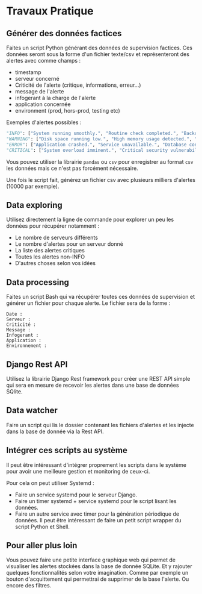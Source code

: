 # Travaux Pratique


## Générer des données factices

Faites un script Python générant des données de supervision factices. 
Ces données seront sous la forme d'un fichier texte/csv et représenteront des alertes avec comme champs : 

- timestamp 
- serveur concerné
- Criticité de l'alerte (critique, informations, erreur...)
- message de l'alerte
- infogerant à la charge de l'alerte
- application concernée
- environment (prod, hors-prod, testing etc)


Exemples d'alertes possibles :

```python
"INFO": ["System running smoothly.", "Routine check completed.", "Backup successful.", "Restart performed successfully", "Update was successful"],
"WARNING": ["Disk space running low.", "High memory usage detected.", "Unusual login activity detected.", "Load average running high", "MySQL response time slow"],
"ERROR": ["Application crashed.", "Service unavailable.", "Database connection lost.", "FileSystem saturated", "Server unresponsive"],
"CRITICAL": ["System overload imminent.", "Critical security vulnerability detected.", "Data corruption detected.", "System bricked", "Server is on fire"]
```
Vous pouvez utiliser la librairie ``pandas`` ou ``csv`` pour enregistrer au format ``csv`` les données mais ce n'est pas forcément nécessaire.

Une fois le script fait, générez un fichier csv avec plusieurs milliers d'alertes (10000 par exemple).

## Data exploring

Utilisez directement la ligne de commande pour explorer un peu les données pour récupérer notamment : 

- Le nombre de serveurs différents
- Le nombre d'alertes pour un serveur donné
- La liste des alertes critiques
- Toutes les alertes non-INFO
- D'autres choses selon vos idées

## Data processing


Faites un script Bash qui va récupérer toutes ces données de supervision et générer un fichier pour chaque alerte.
Le fichier sera de la forme :

```
Date :
Serveur :
Criticité :
Message : 
Infogerant :
Application :
Environnement :
```

## Django Rest API

Utilisez la librairie Django Rest framework pour créer une REST API simple qui sera en mesure de recevoir les alertes dans une base de données SQlite.


## Data watcher

Faire un script qui lis le dossier contenant les fichiers d'alertes et les injecte dans la base de donnée via la Rest API.


## Intégrer ces scripts au système

Il peut être intéressant d'intégrer proprement les scripts dans le système pour avoir une meilleure gestion et monitoring de ceux-ci.

Pour cela on peut utiliser Systemd :

- Faire un service systemd pour le serveur Django.
- Faire un timer systemd + service systemd pour le script lisant les données.
- Faire un autre service avec timer pour la génération périodique de données. Il peut être intéressant de faire un petit script wrapper du script Python et Shell.

## Pour aller plus loin

Vous pouvez faire une petite interface graphique web qui permet de visualiser les alertes stockées dans la base de donnée SQLite. Et y rajouter quelques fonctionnalités selon votre imagination. Comme par exemple un bouton d'acquittement qui permettrai de supprimer de la base l'alerte. Ou encore des filtres.
